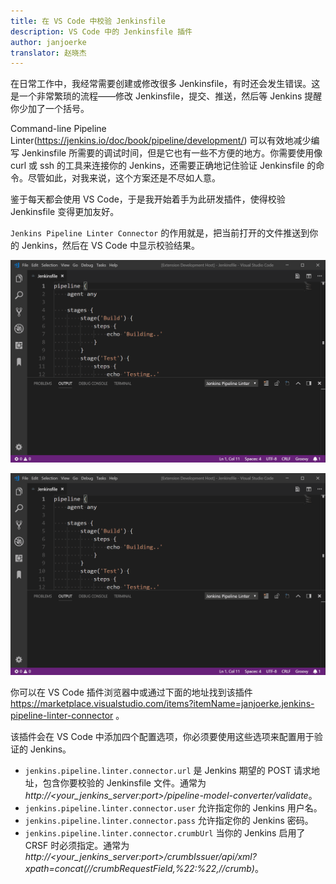 ```yaml
---
title: 在 VS Code 中校验 Jenkinsfile
description: VS Code 中的 Jenkinsfile 插件
author: janjoerke
translator: 赵晓杰
---
```


在日常工作中，我经常需要创建或修改很多 Jenkinsfile，有时还会发生错误。这是一个非常繁琐的流程——修改 Jenkinsfile，提交、推送，然后等 Jenkins 提醒你少加了一个括号。

Command-line Pipeline Linter(https://jenkins.io/doc/book/pipeline/development/) 可以有效地减少编写 Jenkinsfile 所需要的调试时间，但是它也有一些不方便的地方。你需要使用像 curl 或 ssh 的工具来连接你的 Jenkins，还需要正确地记住验证 Jenkinsfile 的命令。尽管如此，对我来说，这个方案还是不尽如人意。

鉴于每天都会使用 VS Code，于是我开始着手为此研发插件，使得校验 Jenkinsfile 变得更加友好。

`Jenkins Pipeline Linter Connector` 的作用就是，把当前打开的文件推送到你的 Jenkins，然后在 VS Code 中显示校验结果。

![Jenkins Pipeline Linter Connector | 示例 1](/images/vscode-pipeline-linter/example1.gif)

![Jenkins Pipeline Linter Connector | 示例 2](/images/vscode-pipeline-linter/example2.gif)

你可以在 VS Code 插件浏览器中或通过下面的地址找到该插件 https://marketplace.visualstudio.com/items?itemName=janjoerke.jenkins-pipeline-linter-connector 。

该插件会在 VS Code 中添加四个配置选项，你必须要使用这些选项来配置用于验证的 Jenkins。

* `jenkins.pipeline.linter.connector.url` 是 Jenkins 期望的 POST 请求地址，包含你要校验的 Jenkinsfile 文件。通常为  *http://<your_jenkins_server:port>/pipeline-model-converter/validate*。
* `jenkins.pipeline.linter.connector.user` 允许指定你的 Jenkins 用户名。
* `jenkins.pipeline.linter.connector.pass` 允许指定你的 Jenkins 密码。
* `jenkins.pipeline.linter.connector.crumbUrl` 当你的 Jenkins 启用了 CRSF 时必须指定。通常为 *http://<your_jenkins_server:port>/crumbIssuer/api/xml?xpath=concat(//crumbRequestField,%22:%22,//crumb)*。
​
